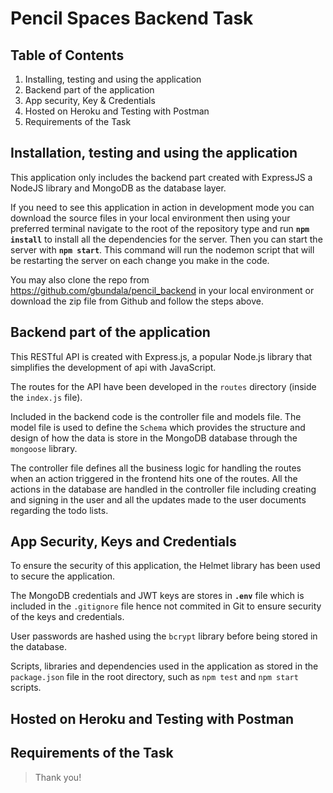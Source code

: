# Pencil Spaces Backend Task

## Table of Contents

1. Installing, testing and using the application
2. Backend part of the application
3. App security, Key & Credentials
4. Hosted on Heroku and Testing with Postman
5. Requirements of the Task

## Installation, testing and using the application

This application only includes the backend part created with ExpressJS a NodeJS library and MongoDB as the database layer.

If you need to see this application in action in development mode you can download the source files in your local environment then using your preferred terminal navigate to the root of the repository type and run **`npm install`** to install all the dependencies for the server. Then you can start the server with **`npm start`**. This command will run the nodemon script that will be restarting the server on each change you make in the code.

You may also clone the repo from https://github.com/gbundala/pencil_backend in your local environment or download the zip file from Github and follow the steps above.

## Backend part of the application

This RESTful API is created with Express.js, a popular Node.js library that simplifies the development of api with JavaScript.

The routes for the API have been developed in the `routes` directory (inside the `index.js` file).

Included in the backend code is the controller file and models file. The model file is used to define the `Schema` which provides the structure and design of how the data is store in the MongoDB database through the `mongoose` library.

The controller file defines all the business logic for handling the routes when an action triggered in the frontend hits one of the routes. All the actions in the database are handled in the controller file including creating and signing in the user and all the updates made to the user documents regarding the todo lists.

## App Security, Keys and Credentials

To ensure the security of this application, the Helmet library has been used to secure the application.

The MongoDB credentials and JWT keys are stores in **`.env`** file which is included in the `.gitignore` file hence not commited in Git to ensure security of the keys and credentials.

User passwords are hashed using the `bcrypt` library before
being stored in the database.

Scripts, libraries and dependencies used in the application as stored in the `package.json` file in the root directory, such as `npm test` and `npm start` scripts.

## Hosted on Heroku and Testing with Postman

## Requirements of the Task

> Thank you!
